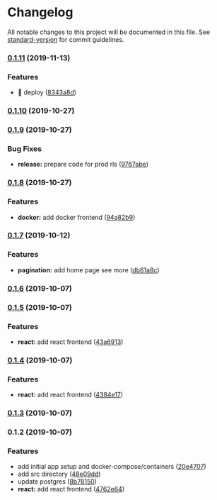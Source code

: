 # Changelog

All notable changes to this project will be documented in this file. See [standard-version](https://github.com/conventional-changelog/standard-version) for commit guidelines.

### [0.1.11](https://github.com/daryl-walsh/ecto-phx-gql-react/compare/v0.1.10...v0.1.11) (2019-11-13)


### Features

* 🎸 deploy ([8343a8d](https://github.com/daryl-walsh/ecto-phx-gql-react/commit/8343a8d))

### [0.1.10](https://github.com/daryl-walsh/ecto-phx-gql-react/compare/v0.1.9...v0.1.10) (2019-10-27)

### [0.1.9](https://github.com/daryl-walsh/ecto-phx-gql-react/compare/v0.1.8...v0.1.9) (2019-10-27)


### Bug Fixes

* **release:** prepare code for prod rls ([9767abe](https://github.com/daryl-walsh/ecto-phx-gql-react/commit/9767abe))

### [0.1.8](https://github.com/daryl-walsh/ecto-phx-gql-react/compare/v0.1.7...v0.1.8) (2019-10-27)


### Features

* **docker:** add docker frontend ([94a82b9](https://github.com/daryl-walsh/ecto-phx-gql-react/commit/94a82b9))

### [0.1.7](https://github.com/daryl-walsh/ecto-phx-gql-react/compare/v0.1.6...v0.1.7) (2019-10-12)


### Features

* **pagination:** add home page see more ([db61a8c](https://github.com/daryl-walsh/ecto-phx-gql-react/commit/db61a8c))

### [0.1.6](https://github.com/daryl-walsh/ecto-phx-gql-react/compare/v0.1.5...v0.1.6) (2019-10-07)

### [0.1.5](https://github.com/daryl-walsh/ecto-phx-gql-react/compare/v0.1.4...v0.1.5) (2019-10-07)


### Features

* **react:** add react frontend ([43a6913](https://github.com/daryl-walsh/ecto-phx-gql-react/commit/43a6913))

### [0.1.4](https://dmw///compare/v0.1.3...v0.1.4) (2019-10-07)


### Features

* **react:** add react frontend ([4384e17](https://dmw///commit/4384e17))

### [0.1.3](https://dmw///compare/v0.1.2...v0.1.3) (2019-10-07)

### 0.1.2 (2019-10-07)


### Features

* add initial app setup and docker-compose/containers ([20e4707](https://dmw///commit/20e4707))
* add src directory ([48e09dd](https://dmw///commit/48e09dd))
* update postgres ([8b78150](https://dmw///commit/8b78150))
* **react:** add react frontend ([4762e64](https://dmw///commit/4762e64))
